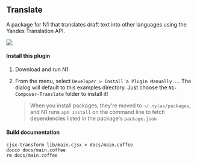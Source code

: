 
## Translate

A package for N1 that translates draft text into other languages using the Yandex Translation API.

<img src="https://raw.githubusercontent.com/nylas/N1/master/examples/N1-Composer-Translate/examples-screencap-translate.png"/>

#### Install this plugin

1. Download and run N1

2. From the menu, select `Developer > Install a Plugin Manually...`
   The dialog will default to this examples directory. Just choose the
   `N1-Composer-Translate` folder to install it!

   > When you install packages, they're moved to `~/.nylas/packages`,
   > and N1 runs `apm install` on the command line to fetch dependencies
   > listed in the package's `package.json`

#### Build documentation

```
cjsx-transform lib/main.cjsx > docs/main.coffee
docco docs/main.coffee
rm docs/main.coffee
```
